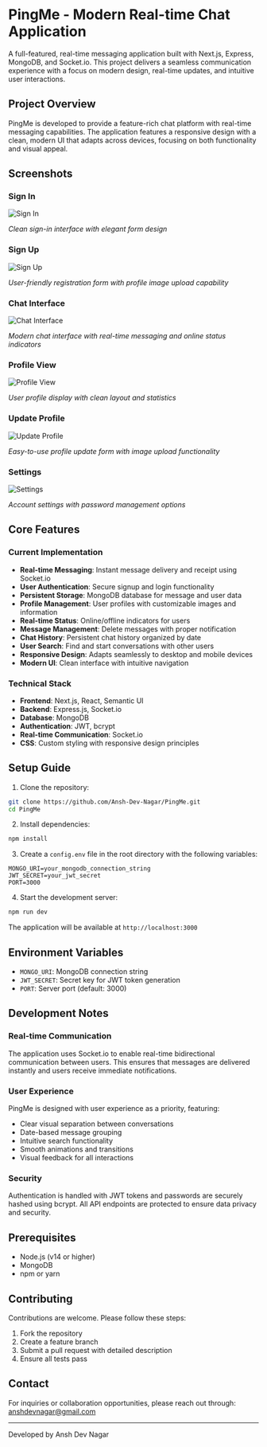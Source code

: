 # PingMe - Modern Real-time Chat Application

A full-featured, real-time messaging application built with Next.js, Express, MongoDB, and Socket.io. This project delivers a seamless communication experience with a focus on modern design, real-time updates, and intuitive user interactions.

## Project Overview

PingMe is developed to provide a feature-rich chat platform with real-time messaging capabilities. The application features a responsive design with a clean, modern UI that adapts across devices, focusing on both functionality and visual appeal.

## Screenshots

### Sign In
![Sign In](ScreenShots/SignIn.png)

*Clean sign-in interface with elegant form design*

### Sign Up
![Sign Up](ScreenShots/SignUp.png)

*User-friendly registration form with profile image upload capability*

### Chat Interface
![Chat Interface](ScreenShots/ChatPage.png)

*Modern chat interface with real-time messaging and online status indicators*

### Profile View
![Profile View](ScreenShots/ProfileView.png)

*User profile display with clean layout and statistics*

### Update Profile
![Update Profile](ScreenShots/UpdateProfile.png)

*Easy-to-use profile update form with image upload functionality*

### Settings
![Settings](ScreenShots/Settings.png)

*Account settings with password management options*

## Core Features

### Current Implementation
* **Real-time Messaging**: Instant message delivery and receipt using Socket.io
* **User Authentication**: Secure signup and login functionality
* **Persistent Storage**: MongoDB database for message and user data
* **Profile Management**: User profiles with customizable images and information
* **Real-time Status**: Online/offline indicators for users
* **Message Management**: Delete messages with proper notification
* **Chat History**: Persistent chat history organized by date
* **User Search**: Find and start conversations with other users
* **Responsive Design**: Adapts seamlessly to desktop and mobile devices
* **Modern UI**: Clean interface with intuitive navigation

### Technical Stack

* **Frontend**: Next.js, React, Semantic UI
* **Backend**: Express.js, Socket.io
* **Database**: MongoDB
* **Authentication**: JWT, bcrypt
* **Real-time Communication**: Socket.io
* **CSS**: Custom styling with responsive design principles

## Setup Guide

1. Clone the repository:
```bash
git clone https://github.com/Ansh-Dev-Nagar/PingMe.git
cd PingMe
```

2. Install dependencies:
```bash
npm install
```

3. Create a `config.env` file in the root directory with the following variables:
```
MONGO_URI=your_mongodb_connection_string
JWT_SECRET=your_jwt_secret
PORT=3000
```

4. Start the development server:
```bash
npm run dev
```

The application will be available at `http://localhost:3000`

## Environment Variables

- `MONGO_URI`: MongoDB connection string
- `JWT_SECRET`: Secret key for JWT token generation
- `PORT`: Server port (default: 3000)

## Development Notes

### Real-time Communication
The application uses Socket.io to enable real-time bidirectional communication between users. This ensures that messages are delivered instantly and users receive immediate notifications.

### User Experience
PingMe is designed with user experience as a priority, featuring:
- Clear visual separation between conversations
- Date-based message grouping
- Intuitive search functionality
- Smooth animations and transitions
- Visual feedback for all interactions

### Security
Authentication is handled with JWT tokens and passwords are securely hashed using bcrypt. All API endpoints are protected to ensure data privacy and security.

## Prerequisites

- Node.js (v14 or higher)
- MongoDB
- npm or yarn

## Contributing

Contributions are welcome. Please follow these steps:
1. Fork the repository
2. Create a feature branch
3. Submit a pull request with detailed description
4. Ensure all tests pass

## Contact

For inquiries or collaboration opportunities, please reach out through:
anshdevnagar@gmail.com

---
Developed by Ansh Dev Nagar
